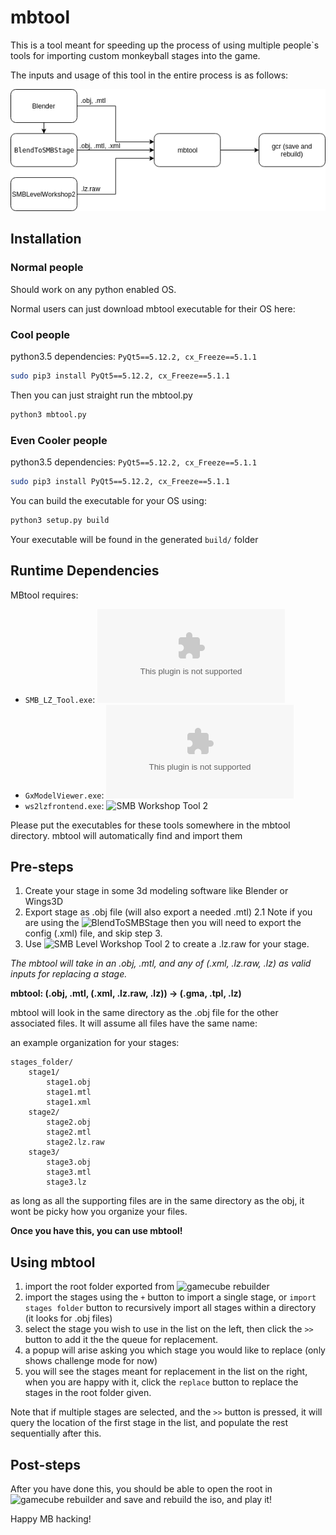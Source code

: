 # mbtool
This is a tool meant for speeding up the process of using multiple people`s tools
for importing custom monkeyball stages into the game.

The inputs and usage of this tool in the entire process is as follows:

![usage_diagram](mbtool_diagram.png)

## Installation
### Normal people
Should work on any python enabled OS. 

Normal users can just download mbtool executable for their OS here:
<insert download link here>

### Cool people
python3.5 dependencies: `PyQt5==5.12.2, cx_Freeze==5.1.1`
```bash
sudo pip3 install PyQt5==5.12.2, cx_Freeze==5.1.1
```

Then you can just straight run the mbtool.py
```bash
python3 mbtool.py
```

### Even Cooler people
python3.5 dependencies: `PyQt5==5.12.2, cx_Freeze==5.1.1`
```bash
sudo pip3 install PyQt5==5.12.2, cx_Freeze==5.1.1
```
You can build the executable for your OS using:
```bash
python3 setup.py build
```
Your executable will be found in the generated `build/` folder

## Runtime Dependencies
MBtool requires:
- `SMB_LZ_Tool.exe`: ![SMB LZ Compression tool](https://bobjrsenior.pw/smb/smblztool/SMB_LZ_Tool.zip)
- `GxModelViewer.exe`: ![GxModelViewerNoGUI](https://bobjrsenior.pw/smb/gxmodelviewer/GxModelViewerNoGUI.zip)
- `ws2lzfrontend.exe`: ![SMB Workshop Tool 2](https://bintray.com/craftedcart/the-workshop/smblevelworkshop2-beta/v1.0.0-beta.1)

Please put the executables for these tools somewhere in the mbtool directory. 
mbtool will automatically find and import them

## Pre-steps
1. Create your stage in some 3d modeling software like Blender or Wings3D
2. Export stage as .obj file (will also export a needed .mtl)
2.1 Note if you are using the ![BlendToSMBStage](https://gitlab.com/CraftedCart/BlendToSMBStage) 
then you will need to export the config (.xml) file, and skip step 3.
3. Use ![SMB Level Workshop Tool 2](https://bintray.com/craftedcart/the-workshop/smblevelworkshop2-beta/v1.0.0-beta.1) to create a .lz.raw
for your stage.

_The mbtool will take in an .obj, .mtl, and any of (.xml, .lz.raw, .lz) as valid inputs
for replacing a stage._

**mbtool: (.obj, .mtl, (.xml, .lz.raw, .lz)) -> (.gma, .tpl, .lz)**

mbtool will look in the same directory as the .obj file for the other associated files. It will assume all files have the same name:

an example organization for your stages:
```
stages_folder/
    stage1/
        stage1.obj
        stage1.mtl
        stage1.xml
    stage2/
        stage2.obj
        stage2.mtl
        stage2.lz.raw
    stage3/
        stage3.obj
        stage3.mtl
        stage3.lz

```
as long as all the supporting files are in the same directory as the obj, 
it wont be picky how you organize your files.

**Once you have this, you can use mbtool!**

## Using mbtool

1. import the root folder exported from ![gamecube rebuilder](https://www.romhacking.net/utilities/619/)
2. import the stages using the `+` button to import a single stage, 
or `import stages folder` button to recursively import all stages within a directory (it looks for .obj files)
3. select the stage you wish to use in the list on the left, then click the `>>` button to add it the the queue for replacement.
4. a popup will arise asking you which stage you would like to replace (only shows challenge mode for now)
5. you will see the stages meant for replacement in the list on the right, when you are happy with it, click the `replace` button to
replace the stages in the root folder given.

Note that if multiple stages are selected, and the `>>` button is pressed, it will query the location of
the first stage in the list, and populate the rest sequentially after this.

## Post-steps
After you have done this, you should be able to open the root in ![gamecube rebuilder](https://www.romhacking.net/utilities/619/)
and save and rebuild the iso, and play it!

Happy MB hacking!